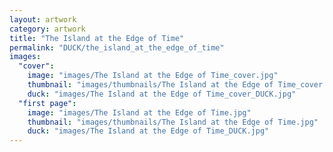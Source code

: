 ```yaml
---
layout: artwork
category: artwork
title: "The Island at the Edge of Time"
permalink: "DUCK/the_island_at_the_edge_of_time"
images:
  "cover":
    image: "images/The Island at the Edge of Time_cover.jpg"
    thumbnail: "images/thumbnails/The Island at the Edge of Time_cover.jpg"
    duck: "images/The Island at the Edge of Time_cover_DUCK.jpg"
  "first page":
    image: "images/The Island at the Edge of Time.jpg"
    thumbnail: "images/thumbnails/The Island at the Edge of Time.jpg"
    duck: "images/The Island at the Edge of Time_DUCK.jpg"
---
```

